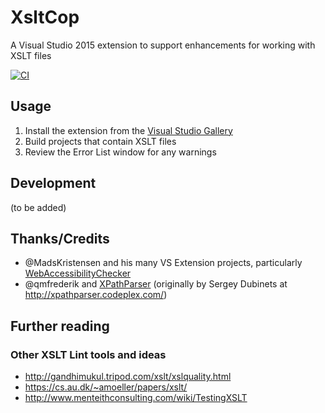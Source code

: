 # XsltCop

A Visual Studio 2015 extension to support enhancements for working with XSLT files

[![CI](https://github.com/flcdrg/XsltCop/actions/workflows/main.yml/badge.svg)](https://github.com/flcdrg/XsltCop/actions/workflows/main.yml)

## Usage

1. Install the extension from the [Visual Studio Gallery](https://visualstudiogallery.msdn.microsoft.com/32c1a16a-a0e4-444f-b00e-0877ed1cdef5)
2. Build projects that contain XSLT files
3. Review the Error List window for any warnings

## Development

(to be added)

## Thanks/Credits

* @MadsKristensen and his many VS Extension projects, particularly [WebAccessibilityChecker](https://github.com/madskristensen/WebAccessibilityChecker)
* @qmfrederik and [XPathParser](https://github.com/quamotion/XPathParser) (originally by Sergey Dubinets at http://xpathparser.codeplex.com/)

## Further reading

### Other XSLT Lint tools and ideas

* http://gandhimukul.tripod.com/xslt/xslquality.html
* https://cs.au.dk/~amoeller/papers/xslt/
* http://www.menteithconsulting.com/wiki/TestingXSLT
